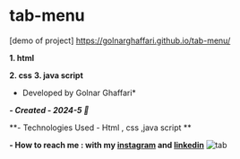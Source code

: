 # tab-menu
 [demo of project]  https://golnarghaffari.github.io/tab-menu/

**1. html**

**2. css**
**3. java script**

* Developed by Golnar Ghaffari*

***- Created - 2024-5 🌷***

**- Technologies Used - Html , css ,java script **

**- How to reach me : with my [instagram](http://www.instagram.com/golnarghaffari20) and [linkedin](http://www.linkedin.com/in/golnar-ghaffari-b370462a9/")**
![tab](https://github.com/golnarghaffari/tab-menu/assets/155916502/958e6933-5767-45e4-94ad-62127a23369d)
